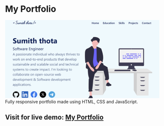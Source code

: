 # My Portfolio

![alt text](assets/demo.png)
Fully responsive portfolio made using HTML, CSS and JavaScript.
## Visit for live demo: <a href="https://Sumiththota.netlify.app/" target="_blank">My Portfolio</a>
